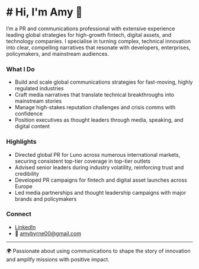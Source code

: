 # # Hi, I'm Amy 👋  

I’m a PR and communications professional with extensive experience leading global strategies for high-growth fintech, digital assets, and technology companies. I specialise in turning complex, technical innovation into clear, compelling narratives that resonate with developers, enterprises, policymakers, and mainstream audiences.  

### What I Do  
- Build and scale global communications strategies for fast-moving, highly regulated industries  
- Craft media narratives that translate technical breakthroughs into mainstream stories  
- Manage high-stakes reputation challenges and crisis comms with confidence  
- Position executives as thought leaders through media, speaking, and digital content  

### Highlights  
- Directed global PR for Luno across numerous international markets, securing consistent top-tier coverage in top-tier outlets 
- Advised senior leaders during industry volatility, reinforcing trust and credibility  
- Developed PR campaigns for fintech and digital asset launches across Europe  
- Led media partnerships and thought leadership campaigns with major brands and policymakers  

### Connect  
- [LinkedIn](https://www.linkedin.com/in/amy-byrne)  
- 📧 amybyrne00@gmail.com  

---

🌍 Passionate about using communications to shape the story of innovation and amplify missions with positive impact.  

